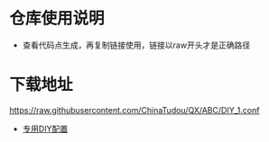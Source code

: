 # 仓库使用说明
* 查看代码点生成，再复制链接使用，链接以raw开头才是正确路径


# 下载地址
https://raw.githubusercontent.com/ChinaTudou/QX/ABC/DIY_1.conf


* [专用DIY配置](https://raw.githubusercontent.com/ChinaTudou/QX/ABC/DIY_1.conf)

